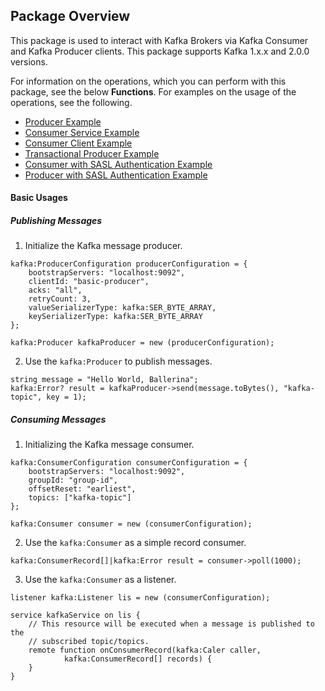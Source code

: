 ## Package Overview

This package is used to interact with Kafka Brokers via Kafka Consumer and Kafka Producer clients.
This package supports Kafka 1.x.x and 2.0.0 versions.

For information on the operations, which you can perform with this package, see the below **Functions**.
For examples on the usage of the operations, see the following. 
* [Producer Example](https://ballerina.io/learn/by-example/kafka-producer.html) 
* [Consumer Service Example](https://ballerina.io/learn/by-example/kafka-consumer-service.html)
* [Consumer Client Example](https://ballerina.io/learn/by-example/kafka-consumer-client.html)
* [Transactional Producer Example](https://ballerina.io/learn/by-example/kafka-producer-transactional.html)
* [Consumer with SASL Authentication Example](https://ballerina.io/learn/by-example/kafka-authentication-sasl-plain-consumer.html)
* [Producer with SASL Authentication Example](https://ballerina.io/learn/by-example/kafka-authentication-sasl-plain-producer.html)

#### Basic Usages

##### Publishing Messages

1. Initialize the Kafka message producer.
```ballerina
kafka:ProducerConfiguration producerConfiguration = {
    bootstrapServers: "localhost:9092",
    clientId: "basic-producer",
    acks: "all",
    retryCount: 3,
    valueSerializerType: kafka:SER_BYTE_ARRAY,
    keySerializerType: kafka:SER_BYTE_ARRAY
};

kafka:Producer kafkaProducer = new (producerConfiguration);
```
2. Use the `kafka:Producer` to publish messages. 
```ballerina
string message = "Hello World, Ballerina";
kafka:Error? result = kafkaProducer->send(message.toBytes(), "kafka-topic", key = 1);
```

##### Consuming Messages

1. Initializing the Kafka message consumer. 
```ballerina
kafka:ConsumerConfiguration consumerConfiguration = {
    bootstrapServers: "localhost:9092",
    groupId: "group-id",
    offsetReset: "earliest",
    topics: ["kafka-topic"]
};

kafka:Consumer consumer = new (consumerConfiguration);
```
2. Use the `kafka:Consumer` as a simple record consumer.
```ballerina
kafka:ConsumerRecord[]|kafka:Error result = consumer->poll(1000);
```
3. Use the `kafka:Consumer` as a listener.
```ballerina
listener kafka:Listener lis = new (consumerConfiguration);

service kafkaService on lis {
    // This resource will be executed when a message is published to the
    // subscribed topic/topics.
    remote function onConsumerRecord(kafka:Caler caller,
            kafka:ConsumerRecord[] records) {
    }
}
```
